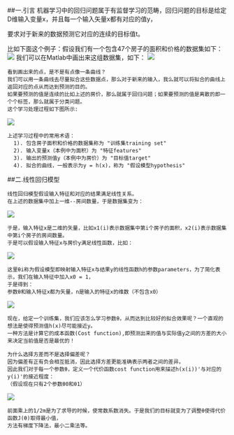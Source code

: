 ##一.引言
机器学习中的回归问题属于有监督学习的范畴，回归问题的目标是给定D维输入变量x，并且每一个输入矢量x都有对应的值y，

要求对于新来的数据预测它对应的连续的目标值t。

比如下面这个例子：假设我们有一个包含47个房子的面积和价格的数据集如下：
![](http://images.cnitblog.com/blog/392228/201410/291919410655805.jpg)
我们可以在Matlab中画出来这组数据集，如下：
![](http://images.cnitblog.com/blog/392228/201410/291921072538240.jpg)
```
看到画出来的点，是不是有点像一条曲线？
我们可以用一条曲线去尽量拟合这些数据点，那么对于新来的输入，我么就可以将拟合的曲线上返回对应的点从而达到预测的目的。
如果要预测的值是连续的比如上述的房价，那么就属于回归问题；如果要预测的值是离散的即一个个标签，那么就属于分类问题。
这个学习处理过程如下图所示:
```
![](http://images.cnitblog.com/blog/392228/201410/291925279255104.jpg)
```
上述学习过程中的常用术语：
  1). 包含房子面积和价格的数据集称为 "训练集training set" 
  2). 输入变量x（本例中为面积）为 "特征features"
  3). 输出的预测值y（本例中为房价）为 "目标值target"
  4). 拟合的曲线，一般表示为y = h(x)，称为 "假设模型hypothesis"
```
##二.线性回归模型
```
线性回归模型假设输入特征和对应的结果满足线性关系。
在上述的数据集中加上一维--房间数量，于是数据集变为：
```
![](http://images.cnitblog.com/blog/392228/201410/291942173624782.jpg)
```
于是，输入特征x是二维的矢量，比如x1(i)表示数据集中第i个房子的面积，x2(i)表示数据集中第i个房子的房间数量。
于是可以假设输入特征x与房价y满足线性函数，比如：
```
![](http://images.cnitblog.com/blog/392228/201410/291946319404707.jpg)
```
这里θi称为假设模型即映射输入特征x与结果y的线性函数h的参数parameters，为了简化表示，我们在输入特征中加入x0 = 1，
于是得到：
参数θ和输入特征x都为矢量，n是输入的特征x的维数（不包含x0）
```
![](http://images.cnitblog.com/blog/392228/201410/291951223156962.jpg)
```
现在，给定一个训练集，我们应该怎么学习参数θ，从而达到比较好的拟合效果呢？一个直观的想法是使得预测值h(x)尽可能接近y。
一种方法是计算它的成本函数(Cost function),即预测出来的值与实际值y之间的方差的大小来决定当前值是否是最优的！

为什么选择方差而不是选择偏差呢？
因为偏差有正有负会相互抵消，因此选择方差更能准确表示两者之间的差异。
因此我们对于每一个参数θ，定义一个代价函数cost function用来描述h(x(i))'与对应的y(i)'的接近程度：
（假设现在只有2个参数θ0和θ1）
```
![](http://studentdeng.github.io/images/ml/12.png)
```
前面乘上的1/2m是为了求导的时候，使常数系数消失。于是我们的目标就变为了调整θ使得代价函数J(θ)取得最小值，
方法有梯度下降法，最小二乘法等。
```
